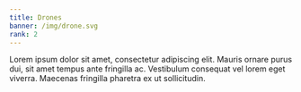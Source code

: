```yaml
---
title: Drones
banner: /img/drone.svg
rank: 2
---
```


Lorem ipsum dolor sit amet, consectetur adipiscing elit. Mauris ornare purus dui, sit amet tempus ante fringilla ac. Vestibulum consequat vel lorem eget viverra. Maecenas fringilla pharetra ex ut sollicitudin.